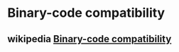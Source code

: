 # Binary-code compatibility



## wikipedia [Binary-code compatibility](https://en.wikipedia.org/wiki/Binary-code_compatibility)